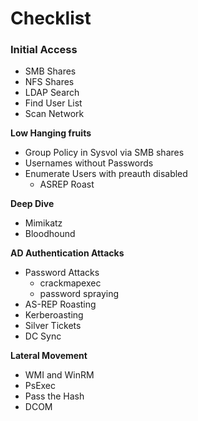 # Checklist

### Initial Access

* SMB Shares
* NFS Shares
* LDAP Search
* Find User List
* Scan Network

**Low Hanging fruits**

* Group Policy in Sysvol via SMB shares
* Usernames without Passwords
* Enumerate Users with preauth disabled
  * ASREP Roast

**Deep Dive**

* Mimikatz
* Bloodhound

**AD Authentication Attacks**

* Password Attacks
  * crackmapexec
  * password spraying
* AS-REP Roasting
* Kerberoasting
* Silver Tickets
* DC Sync

**Lateral Movement**&#x20;

* WMI and WinRM
* PsExec
* Pass the Hash
* DCOM




